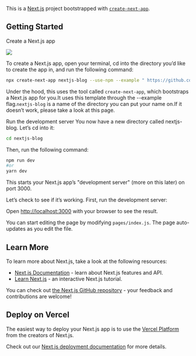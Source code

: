 This is a [Next.js](https://nextjs.org/) project bootstrapped with [`create-next-app`](https://github.com/vercel/next.js/tree/canary/packages/create-next-app).

## Getting Started
Create a Next.js app

<a href="http://carlosvitor.ml/"><img src="https://img.shields.io/static/v1?label=arlos&message=Developer&color=03bb85&style=for-the-badge&logo=C"/></a>


To create a Next.js app, open your terminal, cd into the directory you’d like to create the app in, and run the following command:

```bash
npx create-next-app nextjs-blog --use-npm --example " https://github.com/CarlosVitr/Next-site-blog "
```

Under the hood, this uses the tool called `create-next-app`, which bootstraps a Next.js app for you.It uses this template through the --example flag.`nextjs-blog` is a name of the directory you can put your name on.If it doesn’t work, please take a look at this page.

Run the development server
You now have a new directory called nextjs-blog.  Let’s cd into it:

```bash
cd nextjs-blog
```
Then, run the following command:
```bash
npm run dev
#or
yarn dev
```
 This starts your Next.js app’s "development server" (more on this later) on port 3000.

 Let’s check to see if it’s working. 
First, run the development server:



Open [http://localhost:3000](http://localhost:3000) with your browser to see the result.

You can start editing the page by modifying `pages/index.js`. The page auto-updates as you edit the file.

## Learn More

To learn more about Next.js, take a look at the following resources:

- [Next.js Documentation](https://nextjs.org/docs) - learn about Next.js features and API.
- [Learn Next.js](https://nextjs.org/learn) - an interactive Next.js tutorial.

You can check out [the Next.js GitHub repository](https://github.com/vercel/next.js/) - your feedback and contributions are welcome!

## Deploy on Vercel

The easiest way to deploy your Next.js app is to use the [Vercel Platform](https://vercel.com/import?utm_medium=default-template&filter=next.js&utm_source=create-next-app&utm_campaign=create-next-app-readme) from the creators of Next.js.

Check out our [Next.js deployment documentation](https://nextjs.org/docs/deployment) for more details.
